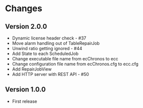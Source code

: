 # Changes

## Version 2.0.0

* Dynamic license header check - #37
* Move alarm handling out of TableRepairJob
* Unwind ratio getting ignored - #44
* Add State to each ScheduledJob
* Change executable file name from ecChronos to ecc
* Change configuration file name from ecChronos.cfg to ecc.cfg
* Add RepairJobView
* Add HTTP server with REST API - #50

## Version 1.0.0

* First release
